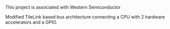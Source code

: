 This project is associated with Western Semiconductor

Modified TileLink based bus architecture connecting a CPU with 2 hardware accelerators and a GPIO.
